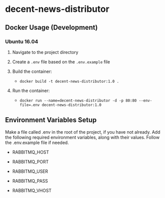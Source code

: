 # decent-news-distributor

## Docker Usage (Development)
### Ubuntu 16.04 	

1. Navigate to the project directory

2. Create a `.env` file based on the `.env.example` file

3. Build the container:
   - `docker build -t decent-news-distributor:1.0 .`

4. Run the container:
   - `docker run --name=decent-news-distributor -d -p 80:80 --env-file=.env decent-news-distributor:1.0`

## Environment Variables Setup

Make a file called .env in the root of the project, if you have not already. Add the following required environment variables, along with their values. Follow the .env.example file if needed.

- RABBITMQ_HOST

- RABBITMQ_PORT

- RABBITMQ_USER

- RABBITMQ_PASS

- RABBITMQ_VHOST
